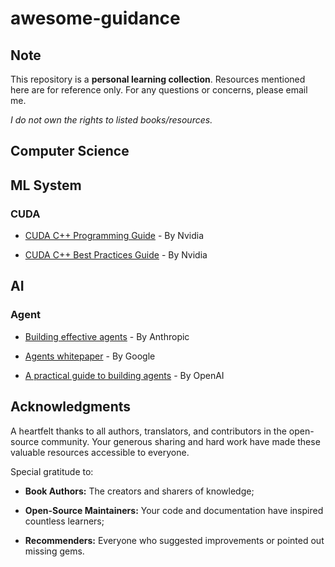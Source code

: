 # awesome-guidance

## Note

This repository is a **personal learning collection**. Resources mentioned here are for reference only. For any questions or concerns, please email me.

_I do not own the rights to listed books/resources._

## Computer Science

## ML System

### CUDA

- [CUDA C++ Programming Guide](https://docs.nvidia.com/cuda/cuda-c-programming-guide/) - By Nvidia

- [CUDA C++ Best Practices Guide](https://docs.nvidia.com/cuda/cuda-c-best-practices-guide) - By Nvidia

## AI

### Agent

- [Building effective agents](https://www.anthropic.com/engineering/building-effective-agents) - By Anthropic

- [Agents whitepaper](https://www.kaggle.com/whitepaper-agents) - By Google

- [A practical guide to building agents](https://cdn.openai.com/business-guides-and-resources/a-practical-guide-to-building-agents.pdf) - By OpenAI

## Acknowledgments

A heartfelt thanks to all authors, translators, and contributors in the open-source community. Your generous sharing and hard work have made these valuable resources accessible to everyone.

Special gratitude to:

- **Book Authors:** The creators and sharers of knowledge;

- **Open-Source Maintainers:** Your code and documentation have inspired countless learners;

- **Recommenders:** Everyone who suggested improvements or pointed out missing gems.

